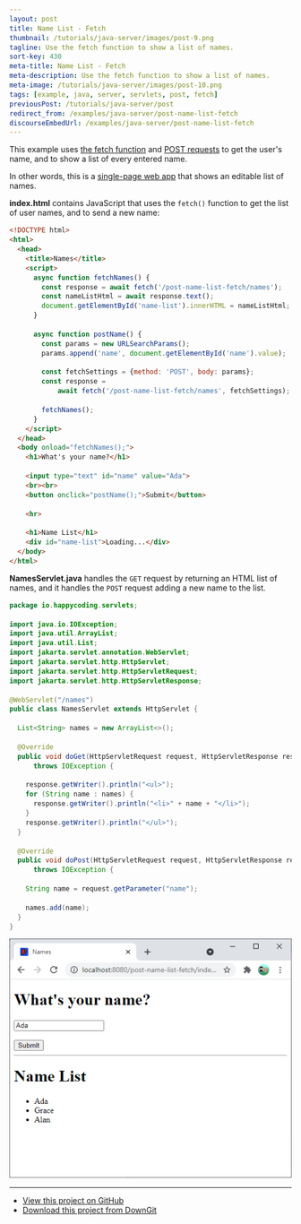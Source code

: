 ```yaml
---
layout: post
title: Name List - Fetch
thumbnail: /tutorials/java-server/images/post-9.png
tagline: Use the fetch function to show a list of names.
sort-key: 430
meta-title: Name List - Fetch
meta-description: Use the fetch function to show a list of names.
meta-image: /tutorials/java-server/images/post-10.png
tags: [example, java, server, servlets, post, fetch]
previousPost: /tutorials/java-server/post
redirect_from: /examples/java-server/post-name-list-fetch
discourseEmbedUrl: /examples/java-server/post-name-list-fetch
---
```


This example uses [the fetch function](/tutorials/javascript/fetch) and [POST requests](/tutorials/java-server/post) to get the user's name, and to show a list of every entered name.

In other words, this is a [single-page web app](https://en.wikipedia.org/wiki/Single-page_application) that shows an editable list of names.

**index.html** contains JavaScript that uses the `fetch()` function to get the list of user names, and to send a new name:

```html
<!DOCTYPE html>
<html>
  <head>
    <title>Names</title>
    <script>
      async function fetchNames() {
        const response = await fetch('/post-name-list-fetch/names');
        const nameListHtml = await response.text();
        document.getElementById('name-list').innerHTML = nameListHtml;
      }

      async function postName() {
        const params = new URLSearchParams();
        params.append('name', document.getElementById('name').value);

        const fetchSettings = {method: 'POST', body: params};
        const response =
            await fetch('/post-name-list-fetch/names', fetchSettings);

        fetchNames();
      }
    </script>
  </head>
  <body onload="fetchNames();">
    <h1>What's your name?</h1>

    <input type="text" id="name" value="Ada">
    <br><br>
    <button onclick="postName();">Submit</button>

    <hr>

    <h1>Name List</h1>
    <div id="name-list">Loading...</div>
  </body>
</html>
```

**NamesServlet.java** handles the `GET` request by returning an HTML list of names, and it handles the `POST` request adding a new name to the list.

```java
package io.happycoding.servlets;

import java.io.IOException;
import java.util.ArrayList;
import java.util.List;
import jakarta.servlet.annotation.WebServlet;
import jakarta.servlet.http.HttpServlet;
import jakarta.servlet.http.HttpServletRequest;
import jakarta.servlet.http.HttpServletResponse;

@WebServlet("/names")
public class NamesServlet extends HttpServlet {

  List<String> names = new ArrayList<>();

  @Override
  public void doGet(HttpServletRequest request, HttpServletResponse response)
      throws IOException {

    response.getWriter().println("<ul>");
    for (String name : names) {
      response.getWriter().println("<li>" + name + "</li>");
    }
    response.getWriter().println("</ul>");
  }

  @Override
  public void doPost(HttpServletRequest request, HttpServletResponse response)
      throws IOException {

    String name = request.getParameter("name");

    names.add(name);
  }
}
```

![name input and list](/tutorials/java-server/images/post-11.png)

---

- [View this project on GitHub](https://github.com/KevinWorkman/HappyCoding/tree/gh-pages/tutorials/java-server/java-server-example-projects/post-name-fetch)
- [Download this project from DownGit](https://downgit.github.io/#/home?url=https://github.com/KevinWorkman/HappyCoding/tree/gh-pages/tutorials/java-server/java-server-example-projects/post-name-fetch)
